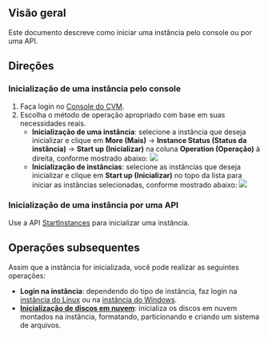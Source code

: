 ## Visão geral
Este documento descreve como iniciar uma instância pelo console ou por uma API.




## Direções
### Inicialização de uma instância pelo console
1. Faça login no [Console do CVM](https://console.cloud.tencent.com/cvm/).
2. Escolha o método de operação apropriado com base em suas necessidades reais.
	- **Inicialização de uma instância**: selecione a instância que deseja inicializar e clique em **More (Mais)** -> **Instance Status (Status da instância)** -> **Start up (Inicializar)** na coluna **Operation (Operação)** à direita, conforme mostrado abaixo:
![](https://main.qcloudimg.com/raw/5adf1eaf69be183707a56c60991bb73f.png)
	- **Inicialização de instâncias**: selecione as instâncias que deseja inicializar e clique em **Start up (Inicializar)** no topo da lista para iniciar as instâncias selecionadas, conforme mostrado abaixo:
![](https://main.qcloudimg.com/raw/e4514bfc1e524e353737414d018a575b.png)

### Inicialização de uma instância por uma API
Use a API [StartInstances](https://intl.cloud.tencent.com/document/product/213/33236) para inicializar uma instância.

## Operações subsequentes
Assim que a instância for inicializada, você pode realizar as seguintes operações:
- **Login na instância**: dependendo do tipo de instância, faz login na [instância do Linux](https://intl.cloud.tencent.com/document/product/213/5436) ou na [instância do Windows](https://intl.cloud.tencent.com/document/product/213/5435).
- **[Inicialização de discos em nuvem](https://intl.cloud.tencent.com/document/product/362/31596)**: inicializa os discos em nuvem montados na instância, formatando, particionando e criando um sistema de arquivos.
